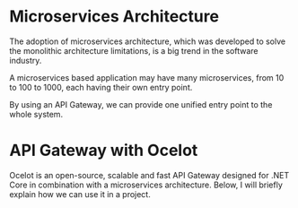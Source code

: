 # Microservices Architecture
The adoption of microservices architecture, which was developed to solve the monolithic architecture limitations, is a big trend in the software industry.

A microservices based application may have many microservices, from 10 to 100 to 1000, each having their own entry point. 

By using an API Gateway, we can provide one unified entry point to the whole system. 

# API Gateway with Ocelot
Ocelot is an open-source, scalable and fast API Gateway designed for .NET Core in combination with a microservices architecture. 
Below, I will briefly explain how we can use it in a project. 
